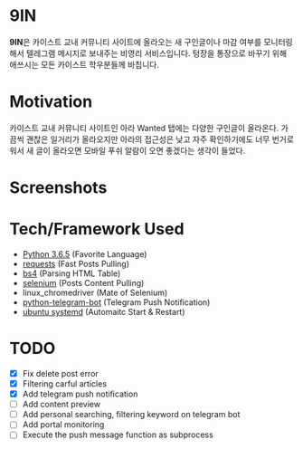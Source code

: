 # 9IN
**9IN**은 카이스트 교내 커뮤니티 사이트에 올라오는 새 구인글이나 마감 여부를 모니터링해서 텔레그램 메시지로 보내주는 비영리 서비스입니다.
텅장을 통장으로 바꾸기 위해 애쓰시는 모든 카이스트 학우분들께 바칩니다.

# Motivation  
카이스트 교내 커뮤니티 사이트인 아라 Wanted 탭에는 다양한 구인글이 올라온다. 가끔씩 괜찮은 일거리가 올라오지만 아라의 접근성은 낮고 자주 확인하기에도 너무 번거로워서 새 글이 올라오면 모바일 푸쉬 알람이 오면 좋겠다는 생각이 들었다.   

# Screenshots

# Tech/Framework Used
- [Python 3.6.5](https://www.python.org/downloads/release/python-365/) (Favorite Language)
- [requests](https://pypi.org/project/requests/) (Fast Posts Pulling)
- [bs4](https://pypi.org/project/beautifulsoup4/) (Parsing HTML Table)
- [selenium](https://pypi.org/project/selenium/) (Posts Content Pulling)
- linux_chromedriver (Mate of Selenium)
- [python-telegram-bot](https://python-telegram-bot.org/) (Telegram Push Notification)
- [ubuntu systemd](https://wiki.ubuntu.com/systemd)  (Automaitc Start & Restart)

# TODO
- [X] Fix delete post error
- [X] Filtering carful articles
- [X] Add telegram push notification
- [ ] Add content preview
- [ ] Add personal searching, filtering keyword on telegram bot
- [ ] Add portal monitoring 
- [ ] Execute the push message function as subprocess
